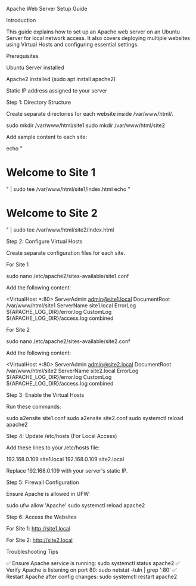 Apache Web Server Setup Guide

Introduction

This guide explains how to set up an Apache web server on an Ubuntu Server for local network access. It also covers deploying multiple websites using Virtual Hosts and configuring essential settings.

Prerequisites

Ubuntu Server installed

Apache2 installed (sudo apt install apache2)

Static IP address assigned to your server

Step 1: Directory Structure

Create separate directories for each website inside /var/www/html/.

sudo mkdir /var/www/html/site1
sudo mkdir /var/www/html/site2

Add sample content to each site:

echo "<h1>Welcome to Site 1</h1>" | sudo tee /var/www/html/site1/index.html
echo "<h1>Welcome to Site 2</h1>" | sudo tee /var/www/html/site2/index.html

Step 2: Configure Virtual Hosts

Create separate configuration files for each site.

For Site 1

sudo nano /etc/apache2/sites-available/site1.conf

Add the following content:

<VirtualHost *:80>
    ServerAdmin admin@site1.local
    DocumentRoot /var/www/html/site1
    ServerName site1.local
    ErrorLog ${APACHE_LOG_DIR}/error.log
    CustomLog ${APACHE_LOG_DIR}/access.log combined
</VirtualHost>

For Site 2

sudo nano /etc/apache2/sites-available/site2.conf

Add the following content:

<VirtualHost *:80>
    ServerAdmin admin@site2.local
    DocumentRoot /var/www/html/site2
    ServerName site2.local
    ErrorLog ${APACHE_LOG_DIR}/error.log
    CustomLog ${APACHE_LOG_DIR}/access.log combined
</VirtualHost>

Step 3: Enable the Virtual Hosts

Run these commands:

sudo a2ensite site1.conf
sudo a2ensite site2.conf
sudo systemctl reload apache2

Step 4: Update /etc/hosts (For Local Access)

Add these lines to your /etc/hosts file:

192.168.0.109 site1.local
192.168.0.109 site2.local

Replace 192.168.0.109 with your server's static IP.

Step 5: Firewall Configuration

Ensure Apache is allowed in UFW:

sudo ufw allow 'Apache'
sudo systemctl reload apache2

Step 6: Access the Websites

For Site 1: http://site1.local

For Site 2: http://site2.local

Troubleshooting Tips

✅ Ensure Apache service is running: sudo systemctl status apache2
✅ Verify Apache is listening on port 80: sudo netstat -tuln | grep ':80'
✅ Restart Apache after config changes: sudo systemctl restart apache2
